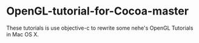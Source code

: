 OpenGL-tutorial-for-Cocoa-master
================================

These tutorials is use objective-c to rewrite some nehe's OpenGL Tutorials in Mac OS X.
